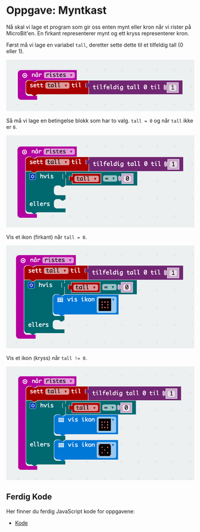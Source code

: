 # Oppgave: Myntkast

Nå skal vi lage et program som gir oss enten mynt eller kron når vi
rister på MicroBit'en. En firkant representerer mynt og ett kryss
representerer kron.

Først må vi lage en variabel `tall`, deretter sette dette til et tilfeldig
tall (0 eller 1).

![Kode](block-1.png)

Så må vi lage en betingelse blokk som har to valg. `tall = 0` og når `tall`
ikke er `0`.

![Kode](block-2.png)

Vis et ikon (firkant) når `tall = 0`.

![Kode](block-3.png)

Vis et ikon (kryss) når `tall != 0`.

![Kode](block-4.png)

## Ferdig Kode

Her finner du ferdig JavaScript kode for oppgavene:

* [Kode](code.js)
